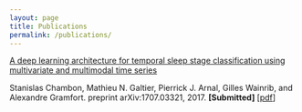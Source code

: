 ```yaml
---
layout: page
title: Publications
permalink: /publications/
---
```


[A deep learning architecture for temporal sleep stage classification using multivariate and multimodal time series]()

Stanislas Chambon, Mathieu N. Galtier, Pierrick J. Arnal, Gilles Wainrib, and Alexandre Gramfort. preprint arXiv:1707.03321, 2017. **[Submitted]**
[[pdf](https://www.researchgate.net/publication/318360321_A_deep_learning_architecture_for_temporal_sleep_stage_classification_using_multivariate_and_multimodal_time_series)]